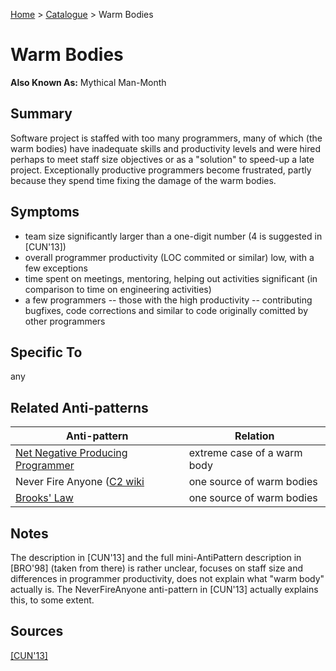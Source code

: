 [Home](../README.md) > [Catalogue](../Antipatterns_catalogue.md) > Warm Bodies


# Warm Bodies

**Also Known As:** Mythical Man-Month


## Summary

Software project is staffed with too many programmers, many of which (the warm bodies) have inadequate skills and productivity levels and were hired perhaps to meet staff size objectives or as a "solution" to speed-up a late project.  Exceptionally productive programmers become frustrated, partly because they spend time fixing the damage of the warm bodies.


## Symptoms

 - team size significantly larger than a one-digit number (4 is suggested in [CUN'13])
 - overall programmer productivity (LOC commited or similar) low, with a few exceptions
 - time spent on meetings, mentoring, helping out activities significant (in comparison to time on engineering activities)
 - a few programmers -- those with the high productivity -- contributing bugfixes, code corrections and similar to code originally comitted by other programmers

## Specific To

any

## Related Anti-patterns

|Anti-pattern  | Relation |
|--|--|
| [Net Negative Producing Programmer](Net_Negative_Producing_Programmer.md) | extreme case of a warm body |
| Never Fire Anyone ([C2 wiki](http://wiki.c2.com/?NeverFireAnyone) | one source of warm bodies |
| [Brooks' Law](Brooks_Law.md) | one source of warm bodies |

## Notes

The description in [CUN'13] and the full mini-AntiPattern description in [BRO'98] (taken from there) is rather unclear, focuses on staff size and differences in programmer productivity, does not explain what "warm body" actually is.  The NeverFireAnyone anti-pattern in [CUN'13] actually explains this, to some extent.

## Sources

[[CUN'13]](../References.md)

